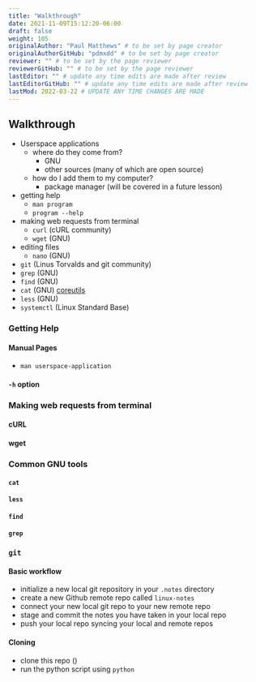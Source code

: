 ```yaml
---
title: "Walkthrough"
date: 2021-11-09T15:12:20-06:00
draft: false
weight: 105
originalAuthor: "Paul Matthews" # to be set by page creator
originalAuthorGitHub: "pdmxdd" # to be set by page creator
reviewer: "" # to be set by the page reviewer
reviewerGitHub: "" # to be set by the page reviewer
lastEditor: "" # update any time edits are made after review
lastEditorGitHub: "" # update any time edits are made after review
lastMod: 2022-03-22 # UPDATE ANY TIME CHANGES ARE MADE
---
```


## Walkthrough

- Userspace applications
  - where do they come from?
    - GNU
    - other sources (many of which are open source)
  - how do I add them to my computer?
    - package manager (will be covered in a future lesson)
- getting help
  - `man program`
  - `program --help`
- making web requests from terminal
  - `curl` (cURL community)
  - `wget` (GNU)
- editing files
  - `nano` (GNU)
- `git` (Linus Torvalds and git community)
- `grep` (GNU)
- `find` (GNU)
- `cat` (GNU) [coreutils](https://www.gnu.org/software/coreutils/)
- `less` (GNU)
- `systemctl` (Linux Standard Base)

### Getting Help

#### Manual Pages

- `man userspace-application`

#### `-h` option

### Making web requests from terminal

#### cURL

#### wget

### Common GNU tools

#### `cat`

#### `less`

#### `find`

#### `grep`

### `git`

#### Basic workflow

- initialize a new local git repository in your `.notes` directory
- create a new Github remote repo called `linux-notes`
- connect your new local git repo to your new remote repo
- stage and commit the notes you have taken in your local repo
- push your local repo syncing your local and remote repos

#### Cloning

- clone this repo ()
- run the python script using `python`